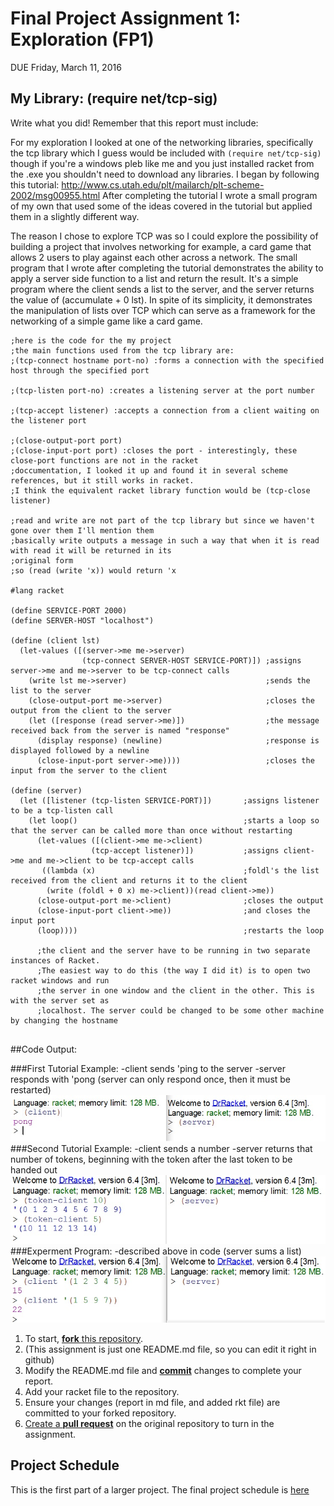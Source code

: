 # Final Project Assignment 1: Exploration (FP1)
DUE Friday, March 11, 2016

## My Library: (require net/tcp-sig)
Write what you did!
Remember that this report must include:

For my exploration I looked at one of the networking libraries, specifically the tcp library which I guess
would be included with `(require net/tcp-sig)` though if you're a windows pleb like me and you just installed racket from the .exe you shouldn't need to download any libraries.  I began by following this tutorial:
http://www.cs.utah.edu/plt/mailarch/plt-scheme-2002/msg00955.html
After completing the tutorial I wrote a small program of my own that used some of the ideas covered in the tutorial but applied them in a slightly different way.

The reason I chose to explore TCP was so I could explore the possibility of building a project that involves networking for example, a card game that allows 2 users to play against each other across a network.  The small program that I wrote after completing the tutorial demonstrates the ability to apply a server side function to a list and return the result.  It's a simple program where the client sends a list to the server, and the server returns the value of (accumulate + 0 lst).  In spite of its simplicity, it demonstrates the manipulation of lists over TCP which can serve as a framework for the networking of a simple game like a card game.

```
;here is the code for the my project
;the main functions used from the tcp library are:
;(tcp-connect hostname port-no) :forms a connection with the specified host through the specified port

;(tcp-listen port-no) :creates a listening server at the port number

;(tcp-accept listener) :accepts a connection from a client waiting on the listener port

;(close-output-port port)
;(close-input-port port) :closes the port - interestingly, these close-port functions are not in the racket 
;doccumentation, I looked it up and found it in several scheme references, but it still works in racket.  
;I think the equivalent racket library function would be (tcp-close listener)

;read and write are not part of the tcp library but since we haven't gone over them I'll mention them
;basically write outputs a message in such a way that when it is read with read it will be returned in its
;original form
;so (read (write 'x)) would return 'x

#lang racket

(define SERVICE-PORT 2000)
(define SERVER-HOST "localhost")

(define (client lst)
  (let-values ([(server->me me->server)
                (tcp-connect SERVER-HOST SERVICE-PORT)]) ;assigns server->me and me->server to be tcp-connect calls
    (write lst me->server)                               ;sends the list to the server
    (close-output-port me->server)                       ;closes the output from the client to the server
    (let ([response (read server->me)])                  ;the message received back from the server is named "response"
      (display response) (newline)                       ;response is displayed followed by a newline
      (close-input-port server->me))))                   ;closes the input from the server to the client

(define (server)
  (let ([listener (tcp-listen SERVICE-PORT)])       ;assigns listener to be a tcp-listen call
    (let loop()                                     ;starts a loop so that the server can be called more than once without restarting
      (let-values ([(client->me me->client)         
                  (tcp-accept listener)])           ;assigns client->me and me->client to be tcp-accept calls
       ((lambda (x)                                 ;foldl's the list received from the client and returns it to the client
        (write (foldl + 0 x) me->client))(read client->me))
      (close-output-port me->client)                ;closes the output
      (close-input-port client->me))                ;and closes the input port
      (loop))))                                     ;restarts the loop
      
      ;the client and the server have to be running in two separate instances of Racket. 
      ;The easiest way to do this (the way I did it) is to open two racket windows and run 
      ;the server in one window and the client in the other. This is with the server set as          
      ;localhost. The server could be changed to be some other machine by changing the hostname
  
```
##Code Output:

###First Tutorial Example:
-client sends 'ping to the server
-server responds with 'pong (server can only respond once, then it must be restarted)
![Alt Text](https://github.com/C4m0/FP1/blob/master/TCPex1.jpg)
###Second Tutorial Example:
-client sends a number
-server returns that number of tokens, beginning with the token after the last token to be handed out
![Alt Text](https://github.com/C4m0/FP1/blob/master/TCPex2.jpg)
###Experment Program:
-described above in code (server sums a list)
![Alt Text](https://github.com/C4m0/FP1/blob/master/TCPexperiment.jpg)


1. To start, [**fork** this repository][forking]. 
  2. (This assignment is just one README.md file, so you can edit it right in github)
1. Modify the README.md file and [**commit**][ref-commit] changes to complete your report.
1. Add your racket file to the repository. 
1. Ensure your changes (report in md file, and added rkt file) are committed to your forked repository.
1. [Create a **pull request**][pull-request] on the original repository to turn in the assignment.

## Project Schedule
This is the first part of a larger project. The final project schedule is [here][schedule]

<!-- Links -->
[schedule]: https://github.com/oplS16projects/FP-Schedule
[markdown]: https://help.github.com/articles/markdown-basics/
[forking]: https://guides.github.com/activities/forking/
[ref-clone]: http://gitref.org/creating/#clone
[ref-commit]: http://gitref.org/basic/#commit
[ref-push]: http://gitref.org/remotes/#push
[pull-request]: https://help.github.com/articles/creating-a-pull-request
